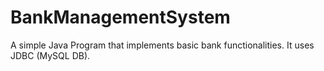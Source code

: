 # BankManagementSystem
A simple Java Program that implements basic bank functionalities.
It uses JDBC (MySQL DB).

